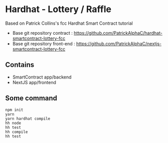 # Hardhat - Lottery / Raffle

Based on Patrick Collins's fcc Hardhat Smart Contract tutorial

- Base git repository contract : https://github.com/PatrickAlphaC/hardhat-smartcontract-lottery-fcc
- Base git repository front-end : https://github.com/PatrickAlphaC/nextjs-smartcontract-lottery-fcc


## Contains
- SmartContract app/backend
- NextJS app/frontend


## Some command

```
npm init
yarn
yarn hardhat compile
hh node
hh test
hh compile
hh test

```
